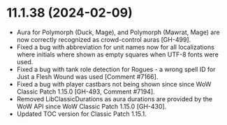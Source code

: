 # 11.1.38 (2024-02-09)

* Aura for Polymorph (Duck, Mage), and Polymorph (Mawrat, Mage) are now correctly recognized as crowd-control auras [GH-499].
* Fixed a bug with abbreviation for unit names now for all localizations where initials where shown as empty squares when UTF-8 fonts were used.
* Fixed a bug with tank role detection for Rogues - a wrong spell ID for Just a Flesh Wound was used [Comment #7166].
* Fixed a bug with player castbars not being shown since since WoW Classic Patch 1.15.0 [GH-493, Comment #7194].
* Removed LibClassicDurations as aura durations are provided by the WoW API since WoW Classic Patch 1.15.0 [GH-430].
* Updated TOC version for Classic Patch 1.15.1.
